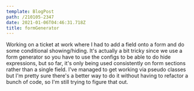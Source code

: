 ```yaml
---
template: BlogPost
path: /210105-2347
date: 2021-01-06T04:46:31.718Z
title: formGenerator
---
```

Working on a ticket at work where I had to add a field onto a form and do some conditional showing/hiding.  It's actually a bit tricky since we use a form generator so you have to use the configs to be able to do hide expressions, but so far, it's only being used consistently on form sections rather than a single field.  I've managed to get working via pseudo classes but I'm pretty sure there's a better way to do it without having to refactor a bunch of code, so I'm still trying to figure that out.